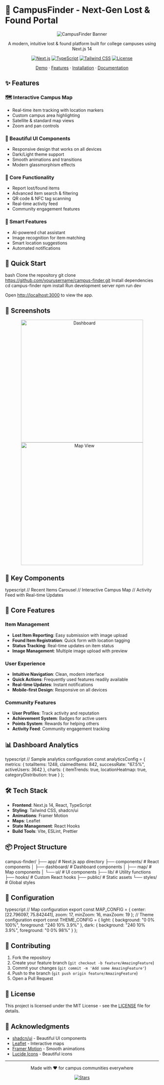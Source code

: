 # 🎯 CampusFinder - Next-Gen Lost & Found Portal

<div align="center">

![CampusFinder Banner](https://placehold.co/800x200)

A modern, intuitive lost & found platform built for college campuses using Next.js 14

[![Next.js](https://img.shields.io/badge/Next.js-14-black?style=flat-square&logo=next.js)](https://nextjs.org/)
[![TypeScript](https://img.shields.io/badge/TypeScript-5.0-blue?style=flat-square&logo=typescript)](https://www.typescriptlang.org/)
[![Tailwind CSS](https://img.shields.io/badge/Tailwind-3.0-38B2AC?style=flat-square&logo=tailwind-css)](https://tailwindcss.com/)
[![License](https://img.shields.io/badge/License-MIT-green.svg?style=flat-square)](LICENSE)

[Demo](https://campus-finder.vercel.app) · [Features](#features) · [Installation](#installation) · [Documentation](docs/README.md)

</div>

## ✨ Features

### 🗺️ Interactive Campus Map
- Real-time item tracking with location markers
- Custom campus area highlighting
- Satellite & standard map views
- Zoom and pan controls

### 🎨 Beautiful UI Components
- Responsive design that works on all devices
- Dark/Light theme support
- Smooth animations and transitions
- Modern glassmorphism effects

### 📱 Core Functionality
- Report lost/found items
- Advanced item search & filtering
- QR code & NFC tag scanning
- Real-time activity feed
- Community engagement features

### 🤖 Smart Features
- AI-powered chat assistant
- Image recognition for item matching
- Smart location suggestions
- Automated notifications

## 🚀 Quick Start
bash
Clone the repository
git clone https://github.com/yourusername/campus-finder.git
Install dependencies
cd campus-finder
npm install
Run development server
npm run dev

Open [http://localhost:3000](http://localhost:3000) to view the app.

## 📸 Screenshots

<div align="center">
  <img src="https://placehold.co/400x300" alt="Dashboard" width="400"/>
  <img src="https://placehold.co/400x300" alt="Map View" width="400"/>
</div>

## 🎯 Key Components
typescript
// Recent Items Carousel
<RecentItemsCarousel
autoSlide={true}
autoSlideInterval={3000}
/>
// Interactive Campus Map
<CampusMap
pins={mapPins}
selectedPin={selectedPin}
setSelectedPin={setSelectedPin}
/>
// Activity Feed with Real-time Updates
<ActivityFeed />


## 🌟 Core Features

### Item Management
- **Lost Item Reporting**: Easy submission with image upload
- **Found Item Registration**: Quick form with location tagging
- **Status Tracking**: Real-time updates on item status
- **Image Management**: Multiple image upload with preview

### User Experience
- **Intuitive Navigation**: Clean, modern interface
- **Quick Actions**: Frequently used features readily available
- **Real-time Updates**: Instant notifications
- **Mobile-first Design**: Responsive on all devices

### Community Features
- **User Profiles**: Track activity and reputation
- **Achievement System**: Badges for active users
- **Points System**: Rewards for helping others
- **Activity Feed**: Community engagement tracking

## 📊 Dashboard Analytics
typescript
// Sample analytics configuration
const analyticsConfig = {
metrics: {
totalItems: 1248,
claimedItems: 842,
successRate: "67.5%",
activeUsers: 3642
},
charts: {
itemTrends: true,
locationHeatmap: true,
categoryDistribution: true
}
};

## 🛠️ Tech Stack

- **Frontend**: Next.js 14, React, TypeScript
- **Styling**: Tailwind CSS, shadcn/ui
- **Animations**: Framer Motion
- **Maps**: Leaflet
- **State Management**: React Hooks
- **Build Tools**: Vite, ESLint, Prettier

## 📦 Project Structure

campus-finder/
├── app/ # Next.js app directory
├── components/ # React components
│ ├── dashboard/ # Dashboard components
│ ├── map/ # Map components
│ └── ui/ # UI components
├── lib/ # Utility functions
├── hooks/ # Custom React hooks
├── public/ # Static assets
└── styles/ # Global styles

## 🔧 Configuration
typescript
// Map configuration
export const MAP_CONFIG = {
center: [22.796097, 75.842441],
zoom: 17,
minZoom: 16,
maxZoom: 19
};
// Theme configuration
export const THEME_CONFIG = {
light: {
background: "0 0% 100%",
foreground: "240 10% 3.9%"
},
dark: {
background: "240 10% 3.9%",
foreground: "0 0% 98%"
}
};


## 🤝 Contributing

1. Fork the repository
2. Create your feature branch (`git checkout -b feature/AmazingFeature`)
3. Commit your changes (`git commit -m 'Add some AmazingFeature'`)
4. Push to the branch (`git push origin feature/AmazingFeature`)
5. Open a Pull Request

## 📄 License

This project is licensed under the MIT License - see the [LICENSE](LICENSE) file for details.

## 🙏 Acknowledgments

- [shadcn/ui](https://ui.shadcn.com/) - Beautiful UI components
- [Leaflet](https://leafletjs.com/) - Interactive maps
- [Framer Motion](https://www.framer.com/motion/) - Smooth animations
- [Lucide Icons](https://lucide.dev/) - Beautiful icons

---

<div align="center">
  <p>Made with ❤️ for campus communities everywhere</p>
  
  <a href="https://github.com/yourusername/campus-finder/stargazers">
    <img src="https://img.shields.io/github/stars/yourusername/campus-finder?style=social" alt="Stars"/>
  </a>
</div>
